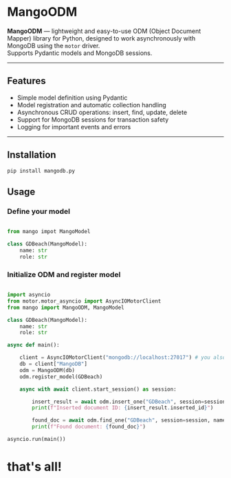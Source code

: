 # MangoODM

**MangoODM** — lightweight and easy-to-use ODM (Object Document Mapper) library for Python, designed to work asynchronously with MongoDB using the `motor` driver.  
Supports Pydantic models and MongoDB sessions.

---

## Features

- Simple model definition using Pydantic  
- Model registration and automatic collection handling  
- Asynchronous CRUD operations: insert, find, update, delete  
- Support for MongoDB sessions for transaction safety  
- Logging for important events and errors

---

## Installation

```
pip install mangodb.py
```

## Usage

### Define your model

```python 

from mango impot MangoModel

class GDBeach(MangoModel):
    name: str
    role: str

```

### Initialize ODM and register model

```python

import asyncio
from motor.motor_asyncio import AsyncIOMotorClient
from mango import MangoODM, MangoModel

class GDBeach(MangoModel):
    name: str
    role: str

async def main():

    client = AsyncIOMotorClient("mongodb://localhost:27017") # you also can use srv
    db = client["MangoDB"]
    odm = MangoODM(db)
    odm.register_model(GDBeach)

    async with await client.start_session() as session:

        insert_result = await odm.insert_one("GDBeach", session=session, name="xSodium", role="soda")
        print(f"Inserted document ID: {insert_result.inserted_id}")

        found_doc = await odm.find_one("GDBeach", session=session, name="xSodium")
        print(f"Found document: {found_doc}")

asyncio.run(main())

```

# that's all!
